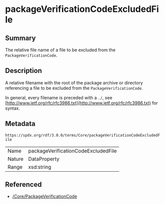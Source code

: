 <!-- Automatically generated by spec-parser v2.3.0 on 2024-07-09T12:43:38.633388+00:00 -->
<!-- SPDX-License-Identifier: Community-Spec-1.0 -->

# packageVerificationCodeExcludedFile

## Summary

The relative file name of a file to be excluded from the
`PackageVerificationCode`.


## Description

A relative filename with the root of the package archive or directory
referencing a file to be excluded from the `PackageVerificationCode`.

In general, every filename is preceded with a `./`, see
[http://www.ietf.org/rfc/rfc3986.txt](http://www.ietf.org/rfc/rfc3986.txt)
for syntax.


## Metadata

`https://spdx.org/rdf/3.0.0/terms/Core/packageVerificationCodeExcludedFile`


| | |
|---|---|
| Name | packageVerificationCodeExcludedFile |
| Nature | DataProperty |
| Range | xsd:string |




## Referenced

- [/Core/PackageVerificationCode](../../Core/Classes/PackageVerificationCode.md)

